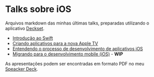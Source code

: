 # Talks sobre iOS

Arquivos markdown das minhas últimas talks, preparadas utilizando o aplicativo [Deckset](http://decksetapp.com/).

* [Introdução ao Swift](https://github.com/salmojunior/talks/blob/master/markdowns/IntroSwift-CocoaHeadsBH.md)
* [Criando aplicativos para a nova Apple TV](https://github.com/salmojunior/talks/blob/master/markdowns/AppleTV-DigitalDay.md) 
* [Entendendo o processo de desenvolvimento de aplicativos iOS](https://github.com/salmojunior/talks/blob/master/markdowns/Desenv_iOS_UEMG.md)
* [Migrando para o desenvolvimento mobile (iOS)](https://github.com/salmojunior/talks/blob/master/markdowns/MigrandoParaiOS.md) - **WIP**

As apresentações podem ser encontradas em formato PDF no meu [Speacker Deck](https://speakerdeck.com/salmojunior).
